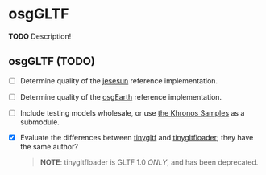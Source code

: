 # osgGLTF

**TODO** Description!

## osgGLTF (TODO)

- [ ] Determine quality of the
  [jesesun](https://github.com/jesesun/osgdb_gltf) reference implementation.

- [ ] Determine quality of the
  [osgEarth](https://github.com/gwaldron/osgearth/tree/master/src/osgEarthDrivers/gltf)
  reference implementation.

- [ ] Include testing models wholesale, or use
  [the Khronos Samples](https://github.com/KhronosGroup/glTF-Sample-Models) as a submodule.

- [x] Evaluate the differences between
  [tinygltf](https://github.com/syoyo/tinygltf) and
  [tinygltfloader](https://github.com/syoyo/tinygltfloader); they have the same author?
  > **NOTE**: tinygltfloader is GLTF 1.0 *ONLY*, and has been deprecated.
